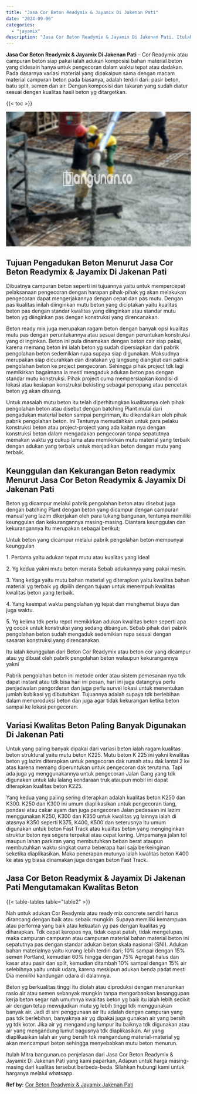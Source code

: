 ```yaml
---
title: "Jasa Cor Beton Readymix & Jayamix Di Jakenan Pati"
date: "2024-09-06"
categories: 
  - "jayamix"
description: "Jasa Cor Beton Readymix & Jayamix Di Jakenan Pati. Itulah Mitra bangunan.co penjelasan dari Jasa Cor Beton Readymix & Jayamix Di Jakenan Pati yang kami papar..."
---
```


**Jasa Cor Beton Readymix & Jayamix Di Jakenan Pati** – Cor Readymix atau campuran beton siap pakai ialah adukan komposisi bahan material beton yang didesain hanya untuk pengecoran dalam waktu tepat atau dadakan. Pada dasarnya variasi material yang dipakaipun sama dengan macam material campuran beton pada biasanya, adalah terdiri dari: pasir beton, batu split, semen dan air. Dengan komposisi dan takaran yang sudah diatur sesuai dengan kualitas hasil beton yg ditargetkan.

{{< toc >}}

![Jasa Cor Beton Readymix & Jayamix Di Jakenan Pati](/images/jasa-cor-readymix-44.png)

## Tujuan Pengadukan Beton Menurut Jasa Cor Beton Readymix & Jayamix Di Jakenan Pati

Dibuatnya campuran beton seperti ini tujuannya yaitu untuk mempercepat pelaksanaan pengecoran dengan harapan pihak-pihak yg akan melakukan pengecoran dapat mengerjakannya dengan cepat dan pas mutu. Dengan pas kualitas inilah diinginkan mutu beton yang diciptakan yaitu kualitas beton pas dengan standar kwalitas yang diinginkan atau standar mutu beton yg diinginkan pas dengan konstruksi yang direncanakan.

Beton ready mix juga merupakan ragam beton dengan banyak opsi kualitas mutu pas dengan peruntukannya atau sesuai dengan peruntukan konstruksi yang di inginkan. Beton ini pula dinamakan dengan beton cair siap pakai, karena memang beton ini ialah beton yg sudah dipersiapkan dari pabrik pengolahan beton sedemikian rupa supaya siap digunakan. Maksudnya merupakan siap dicurahkan dan diratakan yg langsung diangkut dari pabrik pengolahan beton ke project pengecoran. Sehingga pihak project tdk lagi memikirkan bagaimana ia mesti mengaduk adukan beton pas dengan standar mutu konstruksi. Pihak project cuma mempersiapkan kondisi di lokasi atau kesiapan konstruksi bekisting sebagai penopang atau pencetak beton yg akan dituang.

Untuk masalah mutu beton itu telah diperhitungkan kualitasnya oleh pihak pengolahan beton atau disebut dengan batching Plant mulai dari pengadukan material beton sampai pengiriman, itu dikendalikan oleh pihak pabrik pengolahan beton. Ini Tentunya memudahkan untuk para pelaku konstruksi beton atau project-project yang ada kaitan nya dengan konstruksi beton dalam mengadakan pengecoran tanpa sepatutnya memakan waktu yg cukup lama atau memikirkan mutu material yang terbaik dengan adukan yang terbaik untuk menjadikan beton dengan mutu yang terbaik.

## Keunggulan dan Kekurangan Beton readymix Menurut Jasa Cor Beton Readymix & Jayamix Di Jakenan Pati

Beton yg dicampur melalui pabrik pengolahan beton atau disebut juga dengan batching Plant dengan beton yang dicampur dengan campuran manual yang lazim dikerjakan oleh para tukang bangunan, tentunya memiliki keunggulan dan kekurangannya masing-masing. Diantara keunggulan dan kekurangannya Itu merupakan sebagai berikut;

Untuk beton yang dicampur melalui pabrik pengolahan beton mempunyai keunggulan

1\. Pertama yaitu adukan tepat mutu atau kualitas yang ideal

2\. Yg kedua yakni mutu beton merata Sebab adukannya yang pakai mesin.

3\. Yang ketiga yaitu mutu bahan material yg diterapkan yaitu kwalitas bahan material yg terbaik yg dipilih dengan tujuan untuk menempuh kwalitas kwalitas beton yang terbaik.

4\. Yang keempat waktu pengolahan yg tepat dan menghemat biaya dan juga waktu.

5\. Yg kelima tdk perlu repot memikirkan adukan kwalitas beton seperti apa yg cocok untuk konstruksi yang sedang dibangun. Sebab pihak dari pabrik pengolahan beton sudah mengaduk sedemikian rupa sesuai dengan sasaran konstruksi yang direncanakan.

Itu ialah keunggulan dari Beton Cor Readymix atau beton cor yang dicampur atau yg dibuat oleh pabrik pengolahan beton walaupun kekurangannya yakni

Pabrik pengolahan beton ini metode order atau sistem pemesanan nya tdk dapat instant atau tdk bisa hari ini pesan, hari ini juga datangnya perlu penjadwalan pengorderan dan juga perlu survei lokasi untuk menentukan jumlah kubikasi yg dibutuhkan. Tujuannya adalah supaya tdk berlebihan dalam memproduksi beton dan juga agar tidak kekurangan ketika beton sampai ke lokasi pengecoran.

## Variasi Kwalitas Beton Paling Banyak Digunakan Di Jakenan Pati

Untuk yang paling banyak dipakai dari variasi beton ialah ragam kualitas beton struktural yaitu mutu beton K225. Mutu beton K 225 ini yakni kwalitas beton yg lazim diterapkan untuk pengecoran dak rumah atau dak lantai 2 ke atas karena memang diperuntukan untuk pengecoran dak terutama. Tapi ada juga yg menggunakannya untuk pengecoran Jalan Gang yang tdk digunakan untuk lalu lalang kendaraan truk ataupun mobil ini dapat diterapkan kualitas beton K225.

Yang kedua yang paling sering diterapkan adalah kualitas beton K250 dan K300. K250 dan K300 ini umum diaplikasikan untuk pengecoran tiang, pondasi atau cakar ayam dan juga pengecoran Jalan pedesaan ini lazim menggunakan K250, K300 dan K350 untuk kwalitas yg lainnya ialah di atasnya K350 seperti K375, K400, K500 dan seterusnya itu umum digunakan untuk beton Fast Track atau kualitas beton yang menginginkan struktur beton nya segera terpakai atau cepat kering. Umpamanya jalan tol maupun lahan parkiran yang membutuhkan beban berat ataupun membutuhkan waktu singkat cuma beberapa hari saja berkeinginan seketika diaplikasikan. Maka penerapan mutunya ialah kwalitas beton K400 ke atas yg biasa dinamakan juga dengan beton Fast Track.

## Jasa Cor Beton Readymix & Jayamix Di Jakenan Pati Mengutamakan Kwalitas Beton

{{< table-tables table="table2" >}}

Nah untuk adukan Cor Readymix atau ready mix concrete sendiri harus dirancang dengan baik atau sebaik mungkin. Supaya memiliki kemampuan atau performa yang baik atau kekuatan yg pas dengan kualitas yg diharapkan. Tdk cepat keropos nya, tidak cepat patah, tidak mengelupas, maka campuran campuran atau campuran material bahan material beton ini sepatutnya pas dengan standar adukan beton skala nasional (SNI). Adukan bahan materialnya yaitu kurang lebih terdiri dari; 10% sampai dengan 15% semen Portland, kemudian 60% hingga dengan 75% Agregat halus dan kasar atau pasir dan split, kemudian ditambah 10% sampai dengan 15% air selebihnya yaitu untuk udara, karena meskipun adukan benda padat mesti Dia memiliki kandungan udara di dalamnya.

Beton yg berkualitas tinggi itu diolah atau diproduksi dengan menurunkan rasio air atau semen sebanyak mungkin tanpa mengorbankan kesanggupan kerja beton segar nah umumnya kwalitas beton yg baik itu ialah lebih sedikit air dengan tetap mewujudkan mutu yg lebih tinggi tdk menggunakan banyak air. Jadi di sini penggunaan air Itu adalah dengan campuran yang pas tdk berlebihan, banyaknya air yg dipakai juga gunakan air yang bersih yg tdk kotor. Jika air yg mengandung lumpur itu baiknya tdk digunakan atau air yang mengandung lumut bagusnya tdk diaplikasikan. Air yang diaplikasikan ialah air yang bersih tdk mengandung material-material yg akan mencampuri beton sehingga menyebabkan mutu beton menurun.

Itulah Mitra bangunan.co penjelasan dari Jasa Cor Beton Readymix & Jayamix Di Jakenan Pati yang kami paparkan, Adapun untuk harga masing-masing dari kualitas tersebut berbeda-beda. Silahkan hubungi kami untuk harganya melalui whatsapp.

**Ref by:** [Cor Beton Readymix & Jayamix Jakenan Pati](https://id.wikipedia.org/wiki/Cor)
